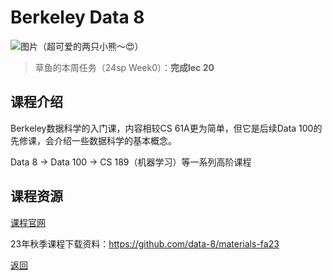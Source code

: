 # Berkeley Data 8

![图片](/data8/welcome.jpg)（超可爱的两只小熊～😍）

> 草鱼的本周任务（24sp Week0）：**完成lec 20**

## 课程介绍

Berkeley数据科学的入门课，内容相较CS 61A更为简单，但它是后续Data 100的先修课，会介绍一些数据科学的基本概念。

Data 8 -> Data 100 -> CS 189（机器学习）等一系列高阶课程

## 课程资源

[课程官网](https://www.data8.org/)

23年秋季课程下载资料：https://github.com/data-8/materials-fa23

[返回](/online_course)